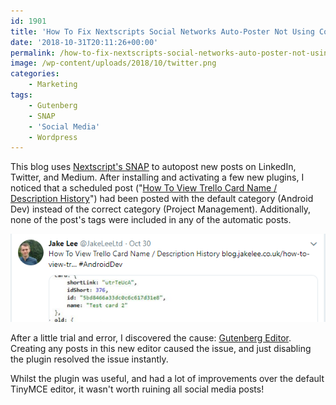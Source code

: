 ```yaml
---
id: 1901
title: 'How To Fix Nextscripts Social Networks Auto-Poster Not Using Correct Categories / Tags'
date: '2018-10-31T20:11:26+00:00'
permalink: /how-to-fix-nextscripts-social-networks-auto-poster-not-using-correct-categories-tags/
image: /wp-content/uploads/2018/10/twitter.png
categories:
    - Marketing
tags:
    - Gutenberg
    - SNAP
    - 'Social Media'
    - Wordpress
---
```


This blog uses [Nextscript's SNAP](https://wordpress.org/plugins/social-networks-auto-poster-facebook-twitter-g/) to autopost new posts on LinkedIn, Twitter, and Medium. After installing and activating a few new plugins, I noticed that a scheduled post ("[How To View Trello Card Name / Description History](/how-to-view-trello-card-name-description-history)") had been posted with the default category (Android Dev) instead of the correct category (Project Management). Additionally, none of the post's tags were included in any of the automatic posts.

[![](/wp-content/uploads/2018/10/twitter.png)](https://twitter.com/JakeLeeLtd/status/1057354288425525250)

After a little trial and error, I discovered the cause: [Gutenberg Editor](https://wordpress.org/gutenberg/). Creating any posts in this new editor caused the issue, and just disabling the plugin resolved the issue instantly.

Whilst the plugin was useful, and had a lot of improvements over the default TinyMCE editor, it wasn't worth ruining all social media posts!
